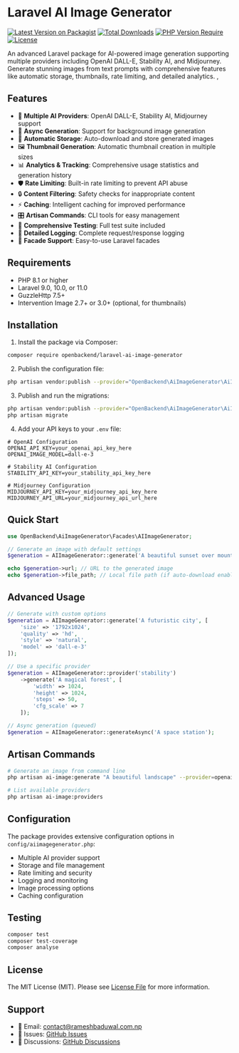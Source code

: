 # Laravel AI Image Generator

[![Latest Version on Packagist](https://img.shields.io/packagist/v/openbackend/laravel-ai-image-generator.svg?style=flat-square)](https://packagist.org/packages/openbackend/laravel-ai-image-generator)
[![Total Downloads](https://img.shields.io/packagist/dt/openbackend/laravel-ai-image-generator.svg?style=flat-square)](https://packagist.org/packages/openbackend/laravel-ai-image-generator)
[![PHP Version Require](https://img.shields.io/packagist/php-v/openbackend/laravel-ai-image-generator?style=flat-square)](https://packagist.org/packages/openbackend/laravel-ai-image-generator)
[![License](https://img.shields.io/packagist/l/openbackend/laravel-ai-image-generator?style=flat-square)](https://packagist.org/packages/openbackend/laravel-ai-image-generator)

An advanced Laravel package for AI-powered image generation supporting multiple providers including OpenAI DALL-E, Stability AI, and Midjourney. Generate stunning images from text prompts with comprehensive features like automatic storage, thumbnails, rate limiting, and detailed analytics.
,
## Features

- 🎨 **Multiple AI Providers**: OpenAI DALL-E, Stability AI, Midjourney support
- 🔄 **Async Generation**: Support for background image generation
- 💾 **Automatic Storage**: Auto-download and store generated images
- 🖼️ **Thumbnail Generation**: Automatic thumbnail creation in multiple sizes
- 📊 **Analytics & Tracking**: Comprehensive usage statistics and generation history
- 🛡️ **Rate Limiting**: Built-in rate limiting to prevent API abuse
- 🔒 **Content Filtering**: Safety checks for inappropriate content
- ⚡ **Caching**: Intelligent caching for improved performance
- 🎛️ **Artisan Commands**: CLI tools for easy management
- 🧪 **Comprehensive Testing**: Full test suite included
- 📝 **Detailed Logging**: Complete request/response logging
- 🎯 **Facade Support**: Easy-to-use Laravel facades

## Requirements

- PHP 8.1 or higher
- Laravel 9.0, 10.0, or 11.0
- GuzzleHttp 7.5+
- Intervention Image 2.7+ or 3.0+ (optional, for thumbnails)

## Installation

1. Install the package via Composer:

```bash
composer require openbackend/laravel-ai-image-generator
```

2. Publish the configuration file:

```bash
php artisan vendor:publish --provider="OpenBackend\AiImageGenerator\AiImageGeneratorServiceProvider" --tag="ai-image-generator-config"
```

3. Publish and run the migrations:

```bash
php artisan vendor:publish --provider="OpenBackend\AiImageGenerator\AiImageGeneratorServiceProvider" --tag="ai-image-generator-migrations"
php artisan migrate
```

4. Add your API keys to your `.env` file:

```env
# OpenAI Configuration
OPENAI_API_KEY=your_openai_api_key_here
OPENAI_IMAGE_MODEL=dall-e-3

# Stability AI Configuration  
STABILITY_API_KEY=your_stability_api_key_here

# Midjourney Configuration
MIDJOURNEY_API_KEY=your_midjourney_api_key_here
MIDJOURNEY_API_URL=your_midjourney_api_url_here
```

## Quick Start

```php
use OpenBackend\AiImageGenerator\Facades\AIImageGenerator;

// Generate an image with default settings
$generation = AIImageGenerator::generate('A beautiful sunset over mountains');

echo $generation->url; // URL to the generated image
echo $generation->file_path; // Local file path (if auto-download enabled)
```

## Advanced Usage

```php
// Generate with custom options
$generation = AIImageGenerator::generate('A futuristic city', [
    'size' => '1792x1024',
    'quality' => 'hd',
    'style' => 'natural',
    'model' => 'dall-e-3'
]);

// Use a specific provider
$generation = AIImageGenerator::provider('stability')
    ->generate('A magical forest', [
        'width' => 1024,
        'height' => 1024,
        'steps' => 50,
        'cfg_scale' => 7
    ]);

// Async generation (queued)
$generation = AIImageGenerator::generateAsync('A space station');
```

## Artisan Commands

```bash
# Generate an image from command line
php artisan ai-image:generate "A beautiful landscape" --provider=openai --size=1024x1024

# List available providers
php artisan ai-image:providers
```

## Configuration

The package provides extensive configuration options in `config/aiimagegenerator.php`:

- Multiple AI provider support
- Storage and file management
- Rate limiting and security
- Logging and monitoring
- Image processing options
- Caching configuration

## Testing

```bash
composer test
composer test-coverage
composer analyse
```

## License

The MIT License (MIT). Please see [License File](LICENSE) for more information.

## Support

- 📧 Email: contact@rameshbaduwal.com.np
- 🐛 Issues: [GitHub Issues](https://github.com/openbackend/laravel-ai-image-generator/issues)
- 💬 Discussions: [GitHub Discussions](https://github.com/openbackend/laravel-ai-image-generator/discussions)
